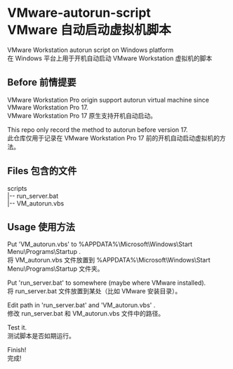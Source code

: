 # VMware-autorun-script </br> VMware 自动启动虚拟机脚本

VMware Workstation autorun script on Windows platform </br>
在 Windows 平台上用于开机自动启动 VMware Workstation 虚拟机的脚本

## Before 前情提要
VMware Workstation Pro origin support autorun virtual machine since VMware Workstation Pro 17. <br>
VMware Workstation Pro 17 原生支持开机自动启动。

This repo only record the method to autorun before version 17. </br>
此仓库仅用于记录在 VMware Workstation Pro 17 前的开机自动启动虚拟机的方法。


## Files 包含的文件
scripts </br>
|-- run_server.bat </br>
|-- VM_autorun.vbs

## Usage 使用方法
Put 'VM_autorun.vbs' to %APPDATA%\Microsoft\Windows\Start Menu\Programs\Startup .</br>
将 VM_autorun.vbs 文件放置到 %APPDATA%\Microsoft\Windows\Start Menu\Programs\Startup 文件夹。

Put 'run_server.bat' to somewhere (maybe where VMware installed).  </br>
将 run_server.bat 文件放置到某处（比如 VMware 安装目录）。

Edit path in 'run_server.bat' and 'VM_autorun.vbs' .</br>
修改 run_server.bat 和 VM_autorun.vbs 文件中的路径。

Test it. </br>
测试脚本是否如期运行。

Finish! </br>
完成!
